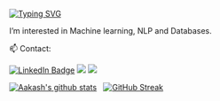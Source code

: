 <!-- <div id="header" align="center"> -->
<!--   <img src="https://media.giphy.com/media/RcsonxhFOqAdOiHeWB/giphy.gif" width="100"/><br> -->
  <!--- <img src="https://komarev.com/ghpvc/?username=sky-2002&style=flat-square&color=blue" alt=""/> --->
<!-- </div> -->


[![Typing SVG](https://readme-typing-svg.herokuapp.com?duration=10000&color=030A0E&lines=%F0%9F%91%8B+Hi%2C+I%E2%80%99m+Aakash+Thatte+)](https://git.io/typing-svg)
<!---<div align="center">
  <img src="https://media.giphy.com/media/dWesBcTLavkZuG35MI/giphy.gif" width="400" height="200"/>
</div>
--->

I’m interested in Machine learning, NLP and Databases. 

<!--
  **Data visualization and processing**:<br>
 <img src="https://img.shields.io/badge/Neo4j-018bff?style=for-the-badge&logo=neo4j&logoColor=white"> <img src="https://img.shields.io/badge/d3.js-F9A03C?style=for-the-badge&logo=d3.js&logoColor=white"> <img src="https://img.shields.io/badge/Plotly-239120?style=for-the-badge&logo=plotly&logoColor=white"> <img src="https://img.shields.io/badge/SciPy-654FF0?style=for-the-badge&logo=SciPy&logoColor=white"> <img src="https://img.shields.io/badge/Pandas-2C2D72?style=for-the-badge&logo=pandas&logoColor=white"> <img src="https://img.shields.io/badge/Numpy-777BB4?style=for-the-badge&logo=numpy&logoColor=white"><br>
 
  **Programming Languages**:<br>
 <img src="https://img.shields.io/badge/Go-00ADD8?style=for-the-badge&logo=go&logoColor=white"> <img src="https://img.shields.io/badge/Python-FFD43B?style=for-the-badge&logo=python&logoColor=blue"><br>
 
  **ML frameworks**:<br>
  <img src="https://img.shields.io/badge/TensorFlow-FF6F00?style=for-the-badge&logo=tensorflow&logoColor=white">   <img src="https://img.shields.io/badge/scikit_learn-F7931E?style=for-the-badge&logo=scikit-learn&logoColor=white"> <br>
  
  **Extras**:<br>
  <img src="https://img.shields.io/badge/Docker-2CA5E0?style=for-the-badge&logo=docker&logoColor=white"> <img src="https://img.shields.io/badge/Flask-000000?style=for-the-badge&logo=flask&logoColor=white"> <img src="https://img.shields.io/badge/GIT-E44C30?style=for-the-badge&logo=git&logoColor=white"><br><br>
 
- 🌱 [Neo4j Certified professional](https://graphacademy.neo4j.com/certificates/043922bbae6bca111f55f6ef923ccd9f890bf7c6c5762ff0b75a988f34d668d5.pdf).
-->

📫 Contact: <div id="badges">
  <a href="https://www.linkedin.com/in/aakash-thatte">
  <img src="https://img.shields.io/badge/LinkedIn-blue?style=for-the-badge&logo=linkedin&logoColor=white" alt="LinkedIn Badge"/></a>
  <a href="thatteaakash@iitbhilai.ac.in"><img src="https://img.shields.io/badge/Gmail-D14836?style=for-the-badge&logo=gmail&logoColor=white"></a>
  <a href="https://sky-2002.github.io/about/"><img src="https://img.shields.io/badge/Personal_Website-blue"></a>
</div>



<!---
The code below shows github stats
--->
[![Aakash's github stats](https://github-readme-stats.vercel.app/api?username=sky-2002&query_private=true&show_icons=true)](https://github.com/sky-2002/github-readme-stats)   &nbsp;     [![GitHub Streak](http://github-readme-streak-stats.herokuapp.com?user=sky-2002&theme=solarized-light)](https://git.io/streak-stats)


<!---
The code below shows github streak

[![GitHub Streak](http://github-readme-streak-stats.herokuapp.com?user=sky-2002&theme=solarized-light)](https://git.io/streak-stats)
--->

<!---
The code below shows top languages used
--->
<?---[![Top Langs](https://github-readme-stats.vercel.app/api/top-langs/?username=sky-2002&langs_count=5)](https://github.com/anuraghazra/github-readme-stats)--->


<!---![](https://komarev.com/ghpvc/?username=sky-2002)--->
<!---
sky-2002/sky-2002 is a ✨ special ✨ repository because its `README.md` (this file) appears on your GitHub profile.
You can click the Preview link to take a look at your changes.
--->
